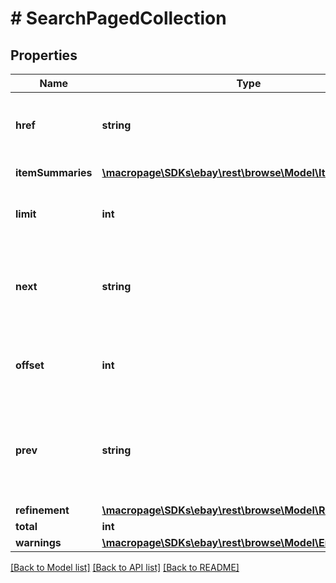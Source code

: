 # # SearchPagedCollection

## Properties

Name | Type | Description | Notes
------------ | ------------- | ------------- | -------------
**href** | **string** | The URI of the current page of results. The following example of the search method returns items 1 thru 5 from the list of items found. https://api.ebay.com/buy/v1/item_summary/search?q&#x3D;shirt&amp;amp;limit&#x3D;5&amp;amp;offset&#x3D;0. | [optional] 
**itemSummaries** | [**\macropage\SDKs\ebay\rest\browse\Model\ItemSummary[]**](ItemSummary.md) | An array of items in one result set. The items are sorted according to the sorting method specified in the request. | [optional] 
**limit** | **int** | The value of the limit parameter submitted in the request, which is the maximum number of items to return on a page, from the result set. A result set is the complete set of items returned by the method. | [optional] 
**next** | **string** | The URI for the next page of results. This value is returned if there is an additional page of results to return from the result set. The following example of the search method returns items 5 thru 10 from the list of items found. https://api.ebay.com/buy/v1/item_summary/search?query&#x3D;t-shirts&amp;amp;limit&#x3D;5&amp;amp;offset&#x3D;10 | [optional] 
**offset** | **int** | This value indicates the offset used for current page of items being returned. Assume the initial request used an offset of 0 and a limit of 3. Then in the first page of results, this value would be 0, and items 1-3 are returned. For the second page, this value is 3 and so on. | [optional] 
**prev** | **string** | The URI for the previous page of results. This is returned if there is a previous page of results from the result set. The following example of the search method returns items 1 thru 5 from the list of items found, which would be the first set of items returned. https://api.ebay.com/buy/v1/item_summary/search?query&#x3D;t-shirts&amp;amp;limit&#x3D;5&amp;amp;offset&#x3D;0 | [optional] 
**refinement** | [**\macropage\SDKs\ebay\rest\browse\Model\Refinement**](Refinement.md) |  | [optional] 
**total** | **int** | The total number of items that match the input criteria. | [optional] 
**warnings** | [**\macropage\SDKs\ebay\rest\browse\Model\ErrorDetailV3[]**](ErrorDetailV3.md) | The container with all the warnings for the request. | [optional] 

[[Back to Model list]](../../README.md#documentation-for-models) [[Back to API list]](../../README.md#documentation-for-api-endpoints) [[Back to README]](../../README.md)



